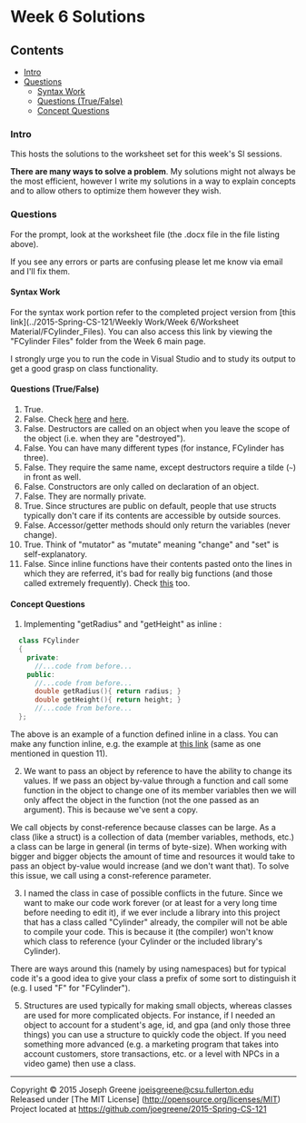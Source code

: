 # Week 6 Solutions

## Contents
- [Intro](#intro)
- [Questions](#questions)
  - [Syntax Work](#syntax-work)
  - [Questions (True/False)](#questions-truefalse)
  - [Concept Questions](#concept-questions)

### Intro
This hosts the solutions to the worksheet set for this week's SI sessions.

__There are many ways to solve a problem__. 
My solutions might not always be the most efficient, however I write my solutions in a way to 
explain concepts and to allow others to optimize them however they wish.

### Questions
For the prompt, look at the worksheet file (the .docx file in the file listing above).

If you see any errors or parts are confusing please let me know via email and I'll fix them.

#### Syntax Work
For the syntax work portion refer to the completed project version from [this link](../2015-Spring-CS-121/Weekly Work/Week 6/Worksheet Material/FCylinder_Files). 
You can also access this link by viewing the "FCylinder Files" folder from the Week 6 main page.

I strongly urge you to run the code in Visual Studio and to study its output to get a good grasp on class 
functionality.

#### Questions (True/False)
1. True.
2. False. Check [here](http://stackoverflow.com/questions/2750270/c-c-struct-vs-class) and [here](http://stackoverflow.com/questions/4791883/c-struct-vs-class).
3. False. Destructors are called on an object when you leave the scope of the object (i.e. when they are "destroyed").
4. False. You can have many different types (for instance, FCylinder has three).
5. False. They require the same name, except destructors require a tilde (`~`) in front as well.
6. False. Constructors are only called on declaration of an object.
7. False. They are normally private.
8. True. Since structures are public on default, people that use structs typically don't care if its contents are accessible by outside sources.
9. False. Accessor/getter methods should only return the variables (never change).
10. True. Think of "mutator" as "mutate" meaning "change" and "set" is self-explanatory.
11. False. Since inline functions have their contents pasted onto the lines in which they are referred, it's bad for really big functions (and those called 
extremely frequently). Check [this](http://stackoverflow.com/questions/145838/benefits-of-inline-functions-in-c) too.

#### Concept Questions
1) Implementing "getRadius" and "getHeight" as inline :
```C++
  class FCylinder
  {
    private:
      //...code from before...
    public:
      //...code from before...
      double getRadius(){ return radius; }
      double getHeight(){ return height; }
      //...code from before...
  };
```

The above is an example of a function defined inline in a class. You can make any function inline, e.g. the example 
at [this link](http://stackoverflow.com/questions/145838/benefits-of-inline-functions-in-c) (same as one mentioned in question 11).

2) We want to pass an object by reference to have the ability to change its values. If we pass an object by-value 
through a function and call some function in the object to change one of its member variables then we will only affect 
the object in the function (not the one passed as an argument). This is because we've sent a copy.

We call objects by const-reference because classes can be large. As a class (like a struct) is a collection of data (member variables, 
methods, etc.) a class can be large in general (in terms of byte-size). When working with bigger and bigger objects the amount of time 
and resources it would take to pass an object by-value would increase (and we don't want that). To solve this issue, we call using 
a const-reference parameter.

3) I named the class in case of possible conflicts in the future. Since we want to make our code work forever (or at least for a very 
long time before needing to edit it), if we ever include a library into this project that has a class called "Cylinder" already, the 
compiler will not be able to compile your code. This is because it (the compiler) won't know which class to reference (your Cylinder or 
the included library's Cylinder). 

There are ways around this (namely by using namespaces) but for typical code it's a good idea to give your class a prefix of some sort 
to distinguish it (e.g. I used "F" for "FCylinder").

5) Structures are used typically for making small objects, whereas classes are used for more complicated objects. For instance, if I needed 
an object to account for a student's age, id, and gpa (and only those three things) you can use a structure to quickly code the object. If you 
need something more advanced (e.g. a marketing program that takes into account customers, store transactions, etc. or a level with NPCs in a 
video game) then use a class.

-------------------------------------------------------------------------------

Copyright &copy; 2015 Joseph Greene <joeisgreene@csu.fullerton.edu>  
Released under [The MIT License] (http://opensource.org/licenses/MIT)  
Project located at <https://github.com/joegreene/2015-Spring-CS-121>
